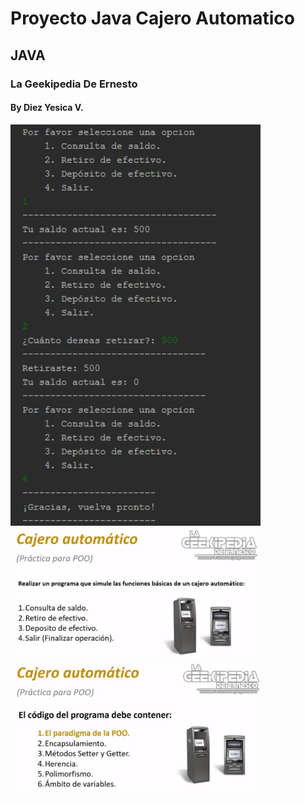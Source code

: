 # Proyecto Java Cajero Automatico
## JAVA
### La Geekipedia De Ernesto
#### By Diez Yesica V.

<td> <img src="https://github.com/shudiez/CajeroAutomatico_Herencia_Java/blob/main/Cajero_automatic.jpg" width="400px" /> </td>
<td> <img src="https://github.com/shudiez/CajeroAutomatico_Herencia_Java/blob/main/Requerimientos%20Cajero%20Automatico.jpg" width="400px" /> </td>
<td> <img src="https://github.com/shudiez/CajeroAutomatico_Herencia_Java/blob/main/Requerimientos%20Cajero%20Automatico2.jpg" width="400px" /> </td>

